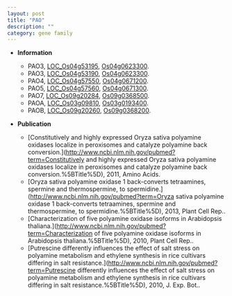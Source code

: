 ```yaml
---
layout: post
title: "PAO"
description: ""
category: gene family
---
```


* **Information**  
    + PAO3, [LOC_Os04g53195](http://rice.uga.edu/cgi-bin/ORF_infopage.cgi?orf=LOC_Os04g53195), [Os04g0623300](https://rapdb.dna.affrc.go.jp/locus/?name=Os04g0623300).
    + PAO3, [LOC_Os04g53190](http://rice.uga.edu/cgi-bin/ORF_infopage.cgi?orf=LOC_Os04g53190), [Os04g0623300](https://rapdb.dna.affrc.go.jp/locus/?name=Os04g0623300).
    + PAO4, [LOC_Os04g57550](http://rice.uga.edu/cgi-bin/ORF_infopage.cgi?orf=LOC_Os04g57550), [Os04g0671200](https://rapdb.dna.affrc.go.jp/locus/?name=Os04g0671200).
    + PAO5, [LOC_Os04g57560](http://rice.uga.edu/cgi-bin/ORF_infopage.cgi?orf=LOC_Os04g57560), [Os04g0671300](https://rapdb.dna.affrc.go.jp/locus/?name=Os04g0671300).
    + PAO7, [LOC_Os09g20284](http://rice.uga.edu/cgi-bin/ORF_infopage.cgi?orf=LOC_Os09g20284), [Os09g0368500](https://rapdb.dna.affrc.go.jp/locus/?name=Os09g0368500).
    + PAOA, [LOC_Os03g09810](http://rice.uga.edu/cgi-bin/ORF_infopage.cgi?orf=LOC_Os03g09810), [Os03g0193400](https://rapdb.dna.affrc.go.jp/locus/?name=Os03g0193400).
    + PAOB, [LOC_Os09g20260](http://rice.uga.edu/cgi-bin/ORF_infopage.cgi?orf=LOC_Os09g20260), [Os09g0368200](https://rapdb.dna.affrc.go.jp/locus/?name=Os09g0368200).

* **Publication**  
    + [Constitutively and highly expressed Oryza sativa polyamine oxidases localize in peroxisomes and catalyze polyamine back conversion.](http://www.ncbi.nlm.nih.gov/pubmed?term=Constitutively and highly expressed Oryza sativa polyamine oxidases localize in peroxisomes and catalyze polyamine back conversion.%5BTitle%5D), 2011, Amino Acids.
    + [Oryza sativa polyamine oxidase 1 back-converts tetraamines, spermine and thermospermine, to spermidine.](http://www.ncbi.nlm.nih.gov/pubmed?term=Oryza sativa polyamine oxidase 1 back-converts tetraamines, spermine and thermospermine, to spermidine.%5BTitle%5D), 2013, Plant Cell Rep..
    + [Characterization of five polyamine oxidase isoforms in Arabidopsis thaliana.](http://www.ncbi.nlm.nih.gov/pubmed?term=Characterization of five polyamine oxidase isoforms in Arabidopsis thaliana.%5BTitle%5D), 2010, Plant Cell Rep..
    + [Putrescine differently influences the effect of salt stress on polyamine metabolism and ethylene synthesis in rice cultivars differing in salt resistance.](http://www.ncbi.nlm.nih.gov/pubmed?term=Putrescine differently influences the effect of salt stress on polyamine metabolism and ethylene synthesis in rice cultivars differing in salt resistance.%5BTitle%5D), 2010, J. Exp. Bot..


